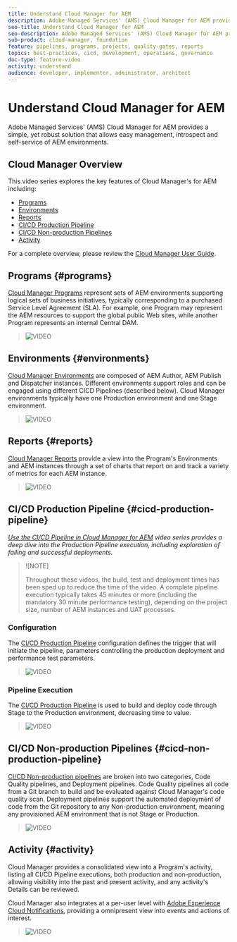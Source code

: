 ```yaml
---
title: Understand Cloud Manager for AEM
description: Adobe Managed Services' (AMS) Cloud Manager for AEM provides a simple, yet robust solution that allows easy management, introspect and self-service of AEM environments.
seo-title: Understand Cloud Manager for AEM
seo-description: Adobe Managed Services' (AMS) Cloud Manager for AEM provides a simple, yet robust solution that allows easy management, introspect and self-service of AEM environments.
sub-product: cloud-manager, foundation
feature: pipelines, programs, projects, quality-gates, reports
topics: best-practices, cicd, development, operations, governance
doc-type: feature-video
activity: understand
audience: developer, implementer, administrator, architect
---
```


# Understand Cloud Manager for AEM

Adobe Managed Services' (AMS) Cloud Manager for AEM provides a simple, yet robust solution that allows easy management, introspect and self-service of AEM environments.

## Cloud Manager Overview

This video series explores the key features of  Cloud Manager's for AEM including: 

* [Programs](#programs)
* [Environments](#environments)
* [Reports](#reports)
* [CI/CD Production Pipeline](#cicd-production-pipeline)
* [CI/CD Non-production Pipelines](#cicd-non-production-pipeline)
* [Activity](#activity)

For a complete overview, please review the [Cloud Manager User Guide](https://docs.adobe.com/content/help/en/experience-manager-cloud-manager/using/introduction-to-cloud-manager.html).

## Programs {#programs}

[Cloud Manager Programs](https://docs.adobe.com/content/help/en/experience-manager-cloud-manager/using/getting-started/setting-up-program.html) represent sets of AEM environments supporting logical sets of business initiatives, typically corresponding to a purchased Service Level Agreement (SLA). For example, one Program may represent the AEM resources to support the global public Web sites, while another Program represents an internal Central DAM.

>![VIDEO](https://video.tv.adobe.com/v/26313/?quality=12)

## Environments {#environments}

[Cloud Manager Environments](https://docs.adobe.com/content/help/en/experience-manager-cloud-manager/using/how-to-use/manage-your-environment.html) are composed of AEM Author, AEM Publish and Dispatcher instances. Different environments support roles and can be engaged using different CICD Pipelines (described below). Cloud Manager environments typically have one Production environment and one Stage environment.

>![VIDEO](https://video.tv.adobe.com/v/26318/?quality=12)

## Reports {#reports}

[Cloud Manager Reports](https://docs.adobe.com/content/help/en/experience-manager-cloud-manager/using/how-to-use/monitor-your-environments.html) provide a view into the Program's Environments and AEM instances through a set of charts that report on and track a variety of metrics for each AEM instance.

>![VIDEO](https://video.tv.adobe.com/v/26315/?quality=12)

## CI/CD Production Pipeline {#cicd-production-pipeline}

*[Use the CI/CD Pipeline in Cloud Manager for AEM](./use-the-cicd-pipeline-in-cloud-manager-for-aem.md) video series provides a deep dive into the Production Pipeline execution, including exploration of failing and successful deployments.*

>![NOTE]
>
> Throughout these videos, the build, test and deployment times has been sped up to reduce the time of the video. A complete pipeline execution typically takes 45 minutes or more (including the mandatory 30 minute performance testing), depending on the project size, number of AEM instances and UAT processes.

### Configuration

The [CI/CD Production Pipeline](https://docs.adobe.com/content/help/en/experience-manager-cloud-manager/using/how-to-use/configuring-pipeline.html) configuration defines the trigger that will initiate the pipeline, parameters controlling the production deployment and performance test parameters.

>![VIDEO](https://video.tv.adobe.com/v/26314/?quality=12)

### Pipeline Execution

The [CI/CD Production Pipeline](https://docs.adobe.com/content/help/en/experience-manager-cloud-manager/using/how-to-use/deploying-code.html) is used to build and deploy code through Stage to the Production environment, decreasing time to value.

>![VIDEO](https://video.tv.adobe.com/v/26317/?quality=12)

## CI/CD Non-production Pipelines {#cicd-non-production-pipeline}

[CI/CD Non-production pipelines](https://docs.adobe.com/content/help/en/experience-manager-cloud-manager/using/how-to-use/configuring-pipeline.html#non-production--code-quality-only-pipelines) are broken into two categories, Code Quality pipelines, and Deployment pipelines. Code Quality pipelines all code from a Git branch to build and be evaluated against Cloud Manager's code quality scan. Deployment pipelines support the automated deployment of code from the Git repository to any Non-production environment, meaning any provisioned AEM environment that is not Stage or Production.

>![VIDEO](https://video.tv.adobe.com/v/26316/?quality=12)

## Activity {#activity}

Cloud Manager provides a consolidated view into a Program's activity, listing all CI/CD Pipeline executions, both production and non-production, allowing visibility into the past and present activity, and any activity's Details can be reviewed.

Cloud Manager also integrates at a per-user level with [Adobe Experience Cloud Notifications](https://docs.adobe.com/content/help/en/experience-manager-cloud-manager/using/how-to-use/notifications.html), providing a omnipresent view into events and actions of interest.

>![VIDEO](https://video.tv.adobe.com/v/26319/?quality=12)
